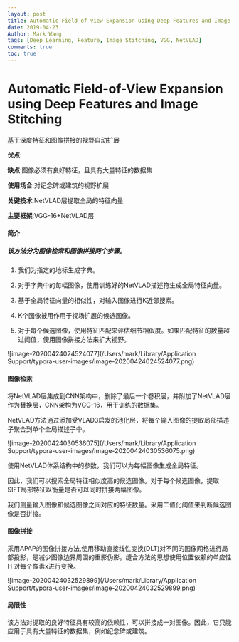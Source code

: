 ```yaml
---
layout: post
title: Automatic Field-of-View Expansion using Deep Features and Image Stitching
date: 2019-04-23
Author: Mark Wang
tags: [Deep Learning, Feature, Image Stitching, VGG, NetVLAD]
comments: true
toc: true
---
```


# Automatic Field-of-View Expansion using Deep Features and Image Stitching

基于深度特征和图像拼接的视野自动扩展

__优点__:

__缺点__:图像必须有良好特征，且具有大量特征的数据集

__使用场合__:对纪念碑或建筑的视野扩展

__关键技术__:NetVLAD层提取全局的特征向量

__主要框架__:VGG-16+NetVLAD层

#### 简介

##### 该方法分为图像检索和图像拼接两个步骤。

1. 我们为指定的地标生成字典。

2. 对于字典中的每幅图像，使用训练好的NetVLAD描述符生成全局特征向量。

3. 基于全局特征向量的相似性，对输入图像进行K近邻搜索。

4. K个图像被用作用于视场扩展的候选图像。

5. 对于每个候选图像，使用特征匹配来评估细节相似度。如果匹配特征的数量超过阈值，使用图像拼接方法来扩大视野。

![image-20200424024524077](/Users/mark/Library/Application Support/typora-user-images/image-20200424024524077.png)

#### 图像检索

将NetVLAD层集成到CNN架构中，删除了最后一个卷积层，并附加了NetVLAD层作为替换层，CNN架构为VGG-16，用于训练的数据集。

NetVLAD方法通过添加受VLAD3启发的池化层，将每个输入图像的提取局部描述子聚合到单个全局描述子中。

![image-20200424030536075](/Users/mark/Library/Application Support/typora-user-images/image-20200424030536075.png)

使用NetVLAD体系结构中的参数，我们可以为每幅图像生成全局特征。

因此，我们可以搜索全局特征相似度高的候选图像。对于每个候选图像，提取SIFT局部特征以衡量是否可以同时拼接两幅图像。

我们测量输入图像和候选图像之间对应的特征数量。采用二值化阈值来判断候选图像是否拼接。

#### 图像拼接

采用APAP的图像拼接方法,使用移动直接线性变换(DLT)对不同的图像网格进行局部投影，是减少图像边界周围的重影伪影。缝合方法的思想使用位置依赖的单应性H 对每个像素x进行变换。

![image-20200424032529899](/Users/mark/Library/Application Support/typora-user-images/image-20200424032529899.png)

#### 局限性

该方法对提取的良好特征具有较高的依赖性，可以拼接成一对图像。因此，它只能应用于具有大量特征的数据集，例如纪念碑或建筑。

